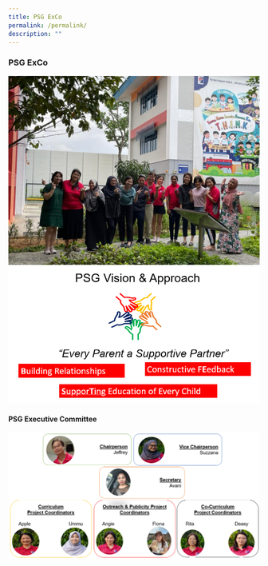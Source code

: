 ```yaml
---
title: PSG ExCo
permalink: /permalink/
description: ""
---
```

### PSG ExCo

![](/images/PSG/psg%20exco%202.jpg)![](/images/PSG/psg%20vision.png)

#### PSG Executive Committee
![](/images/PSG/screenshot%202023-09-07%20104831.png)